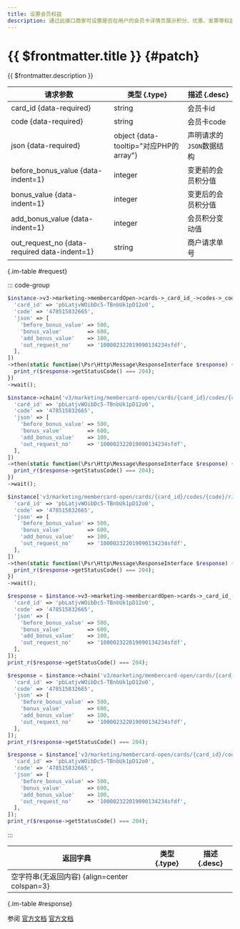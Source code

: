 ```yaml
---
title: 设置会员权益
description: 通过此接口商家可设置是否在用户的会员卡详情页展示积分、优惠、发票等权益及服务模块
---
```


# {{ $frontmatter.title }} {#patch}

{{ $frontmatter.description }}

| 请求参数 | 类型 {.type} | 描述 {.desc}
| --- | --- | ---
| card_id {data-required} | string | 会员卡id
| code {data-required} | string | 会员卡code
| json {data-required} | object {data-tooltip="对应PHP的array"} | 声明请求的`JSON`数据结构
| before_bonus_value {data-indent=1} | integer | 变更前的会员积分值
| bonus_value {data-indent=1} | integer | 变更后的会员积分值
| add_bonus_value {data-indent=1} | integer | 会员积分变动值
| out_request_no {data-required data-indent=1} | string | 商户请求单号

{.im-table #request}

::: code-group

```php [异步纯链式]
$instance->v3->marketing->membercardOpen->cards->_card_id_->codes->_code_->rights->patchAsync([
  'card_id' => 'pbLatjvWOibDc5-TBnbUk1pD12o0',
  'code' => '478515832665',
  'json' => [
    'before_bonus_value' => 500,
    'bonus_value'        => 600,
    'add_bonus_value'    => 100,
    'out_request_no'     => '100002322019090134234sfdf',
  ],
])
->then(static function(\Psr\Http\Message\ResponseInterface $response) {
  print_r($response->getStatusCode() === 204);
})
->wait();
```

```php [异步声明式]
$instance->chain('v3/marketing/membercard-open/cards/{card_id}/codes/{code}/rights')->patchAsync([
  'card_id' => 'pbLatjvWOibDc5-TBnbUk1pD12o0',
  'code' => '478515832665',
  'json' => [
    'before_bonus_value' => 500,
    'bonus_value'        => 600,
    'add_bonus_value'    => 100,
    'out_request_no'     => '100002322019090134234sfdf',
  ],
])
->then(static function(\Psr\Http\Message\ResponseInterface $response) {
  print_r($response->getStatusCode() === 204);
})
->wait();
```

```php [异步属性式]
$instance['v3/marketing/membercard-open/cards/{card_id}/codes/{code}/rights']->patchAsync([
  'card_id' => 'pbLatjvWOibDc5-TBnbUk1pD12o0',
  'code' => '478515832665',
  'json' => [
    'before_bonus_value' => 500,
    'bonus_value'        => 600,
    'add_bonus_value'    => 100,
    'out_request_no'     => '100002322019090134234sfdf',
  ],
])
->then(static function(\Psr\Http\Message\ResponseInterface $response) {
  print_r($response->getStatusCode() === 204);
})
->wait();
```

```php [同步纯链式]
$response = $instance->v3->marketing->membercardOpen->cards->_card_id_->codes->_code_->rights->patch([
  'card_id' => 'pbLatjvWOibDc5-TBnbUk1pD12o0',
  'code' => '478515832665',
  'json' => [
    'before_bonus_value' => 500,
    'bonus_value'        => 600,
    'add_bonus_value'    => 100,
    'out_request_no'     => '100002322019090134234sfdf',
  ],
]);
print_r($response->getStatusCode() === 204);
```

```php [同步声明式]
$response = $instance->chain('v3/marketing/membercard-open/cards/{card_id}/codes/{code}/rights')->patch([
  'card_id' => 'pbLatjvWOibDc5-TBnbUk1pD12o0',
  'code' => '478515832665',
  'json' => [
    'before_bonus_value' => 500,
    'bonus_value'        => 600,
    'add_bonus_value'    => 100,
    'out_request_no'     => '100002322019090134234sfdf',
  ],
]);
print_r($response->getStatusCode() === 204);
```

```php [同步属性式]
$response = $instance['v3/marketing/membercard-open/cards/{card_id}/codes/{code}/rights']->patch([
  'card_id' => 'pbLatjvWOibDc5-TBnbUk1pD12o0',
  'code' => '478515832665',
  'json' => [
    'before_bonus_value' => 500,
    'bonus_value'        => 600,
    'add_bonus_value'    => 100,
    'out_request_no'     => '100002322019090134234sfdf',
  ],
]);
print_r($response->getStatusCode() === 204);
```

:::

| 返回字典 | 类型 {.type} | 描述 {.desc}
| --- | --- | ---
| 空字符串(无返回内容) {align=center colspan=3}

{.im-table #response}

参阅 [官方文档](https://pay.weixin.qq.com/doc/v3/merchant/4012551213) [官方文档](https://pay.weixin.qq.com/doc/v3/partner/4012729622)
